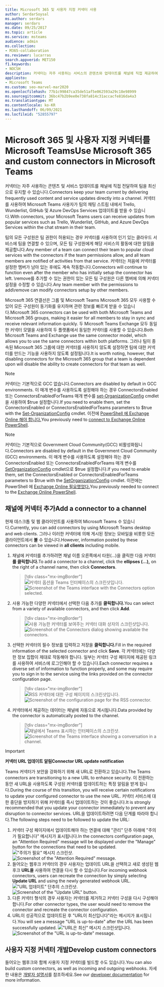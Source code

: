 ```yaml
---
title: Microsoft 365 및 사용자 지정 커넥터 사용
author: SerdarSoysal
ms.author: serdars
manager: serdars
ms.date: 09/25/2017
ms.topic: article
ms.service: msteams
audience: admin
ms.collection:
- M365-collaboration
ms.reviewer: lucarras
search.appverid: MET150
f1.keywords:
- NOCSH
description: 커넥터는 자주 사용하는 서비스의 콘텐츠와 업데이트를 채널에 직접 제공하여 팀을 최신 상태로 유지합니다.
appliesto:
- Microsoft Teams
ms.custom: seo-marvel-mar2020
ms.openlocfilehash: 77b1c99847ca35de51af5e062593a29c18e98999
ms.sourcegitcommit: 36bc47b2b9ee0e738fa814c31accacfe816da4a3
ms.translationtype: MT
ms.contentlocale: ko-KR
ms.lasthandoff: 06/09/2021
ms.locfileid: "52855797"
---
```

# <a name="use-microsoft-365-and-custom-connectors-in-microsoft-teams"></a><span data-ttu-id="8f105-103">Microsoft 365 및 사용자 지정 커넥터를 Microsoft Teams</span><span class="sxs-lookup"><span data-stu-id="8f105-103">Use Microsoft 365 and custom connectors in Microsoft Teams</span></span>

<span data-ttu-id="8f105-104">커넥터는 자주 사용하는 콘텐츠 및 서비스 업데이트를 채널에 직접 전달하여 팀을 최신으로 유지할 수 있습니다.</span><span class="sxs-lookup"><span data-stu-id="8f105-104">Connectors keep your team current by delivering frequently used content and service updates directly into a channel.</span></span> <span data-ttu-id="8f105-105">커넥터를 사용하여 Microsoft Teams 사용자가 팀의 채팅 스트림 내에서 Trello, Wunderlist, GitHub 및 Azure DevOps Services 업데이트를 받을 수 있습니다.</span><span class="sxs-lookup"><span data-stu-id="8f105-105">With connectors, your Microsoft Teams users can receive updates from popular services such as Trello, Wunderlist, GitHub, and Azure DevOps Services within the chat stream in their team.</span></span>

<span data-ttu-id="8f105-106">팀의 모든 구성원은 팀 권한이 허용되는 경우 커넥터를 사용하여 인기 있는 클라우드 서비스에 팀을 연결할 수 있으며, 모든 팀 구성원에게 해당 서비스의 활동에 대한 알림을 제공합니다.</span><span class="sxs-lookup"><span data-stu-id="8f105-106">Any member of a team can connect their team to popular cloud services with the connectors if the team permissions allow, and all team members are notified of activities from that service.</span></span> <span data-ttu-id="8f105-107">커넥터는 처음에 커넥터를 설정한 멤버가 남아 있는 후에도 계속 작동합니다.</span><span class="sxs-lookup"><span data-stu-id="8f105-107">Connectors will continue to function even after the member who has initially setup the connector has left.</span></span> <span data-ttu-id="8f105-108">\remove를 추가할 수 있는 권한이 있는 모든 팀 구성원은 다른 멤버에 의해 커넥터 설정을 수정할 수 있습니다.</span><span class="sxs-lookup"><span data-stu-id="8f105-108">Any team member with the permissions to add\remove can modify connectors setup by other members.</span></span>

<span data-ttu-id="8f105-109">Microsoft 365 연결선은 그룹 및 Microsoft Teams Microsoft 365 모두 사용할 수 있어 모든 구성원이 동기화를 유지하며 관련 정보를 빠르게 받을 수 있습니다.</span><span class="sxs-lookup"><span data-stu-id="8f105-109">Microsoft 365 connectors can be used with both Microsoft Teams and Microsoft 365 groups, making it easier for all members to stay in sync and receive relevant information quickly.</span></span> <span data-ttu-id="8f105-110">두 Microsoft Teams Exchange 모두 동일한 커넥터 모델을 사용하여 두 플랫폼에서 동일한 커넥터를 사용할 수 있습니다.</span><span class="sxs-lookup"><span data-stu-id="8f105-110">Both Microsoft Teams and Exchange use the same connector model, which allows you to use the same connectors within both platforms.</span></span> <span data-ttu-id="8f105-111">그러나 팀이 종속된 Microsoft 365 그룹에 대한 커넥터를 사용하지 않도록 설정하면 팀에 대한 커넥터를 만드는 기능을 사용하지 않도록 설정됩니다.</span><span class="sxs-lookup"><span data-stu-id="8f105-111">It is worth noting, however, that disabling connectors for the Microsoft 365 group that a team is dependent upon will disable the ability to create connectors for that team as well.</span></span>

> [!NOTE]
> <span data-ttu-id="8f105-112">커넥터는 기본적으로 GCC 없습니다.</span><span class="sxs-lookup"><span data-stu-id="8f105-112">Connectors are disabled by default in GCC environments.</span></span> <span data-ttu-id="8f105-113">이 매개 변수를 사용하도록 설정해야 하는 경우 ConnectorsEnabled 또는 ConnectorsEnabledForTeams 매개 변수를 [set-OrganizationConfig](/powershell/module/exchange/set-organizationconfig) cmdlet을 사용하여 $true 설정합니다.</span><span class="sxs-lookup"><span data-stu-id="8f105-113">If you need to enable them, set the ConnectorsEnabled or ConnectorsEnabledForTeams parameters to $true with the [Set-OrganizationConfig](/powershell/module/exchange/set-organizationconfig) cmdlet.</span></span> <span data-ttu-id="8f105-114">이전에 [PowerShell 에 Exchange Online 해야 합니다.](/powershell/exchange/connect-to-exchange-online-powershell)</span><span class="sxs-lookup"><span data-stu-id="8f105-114">You previously need to [connect to Exchange Online PowerShell](/powershell/exchange/connect-to-exchange-online-powershell).</span></span>

> [!NOTE]
> <span data-ttu-id="8f105-115">커넥터는 기본적으로 Government Cloud Community(GCC) 비활성화됩니다.</span><span class="sxs-lookup"><span data-stu-id="8f105-115">Connectors are disabled by default in the Government Cloud Community (GCC) environments.</span></span> <span data-ttu-id="8f105-116">이 매개 변수를 사용하도록 설정해야 하는 경우 ConnectorsEnabled 또는 ConnectorsEnabledForTeams 매개 변수를 [SetOrganizationConfig](/powershell/module/exchange/set-organizationconfig?view=exchange-ps) cmdlet으로 $true 설정합니다.</span><span class="sxs-lookup"><span data-stu-id="8f105-116">If you need to enable them, set the ConnectorsEnabled or ConnectorsEnabledForTeams parameters to $true with the [SetOrganizationConfig](/powershell/module/exchange/set-organizationconfig?view=exchange-ps) cmdlet.</span></span> <span data-ttu-id="8f105-117">이전에는 PowerShell 에 [Exchange Online 필요했었다.](/powershell/exchange/connect-to-exchange-online-powershell?view=exchange-ps)</span><span class="sxs-lookup"><span data-stu-id="8f105-117">You previously needed to connect to the [Exchange Online PowerShell](/powershell/exchange/connect-to-exchange-online-powershell?view=exchange-ps).</span></span>

## <a name="add-a-connector-to-a-channel"></a><span data-ttu-id="8f105-118">채널에 커넥터 추가</span><span class="sxs-lookup"><span data-stu-id="8f105-118">Add a connector to a channel</span></span>

<span data-ttu-id="8f105-119">현재 데스크톱 및 웹 클라이언트를 사용하여 Microsoft Teams 수 있습니다.</span><span class="sxs-lookup"><span data-stu-id="8f105-119">Currently, you can add connectors by using Microsoft Teams desktop and web clients.</span></span> <span data-ttu-id="8f105-120">그러나 이러한 커넥터에 의해 게시된 정보는 모바일을 비롯한 모든 클라이언트에서 **볼** 수 있습니다.</span><span class="sxs-lookup"><span data-stu-id="8f105-120">However, information posted by these connectors can be viewed in **all clients** including mobile.</span></span>

1. <span data-ttu-id="8f105-121">채널에 커넥터를 추가하려면 채널  이름 오른쪽에서 타원(...)을 클릭한 다음 커넥터 **를 클릭합니다.**</span><span class="sxs-lookup"><span data-stu-id="8f105-121">To add a connector to a channel, click the **ellipses (…),** on the right of a channel name, then click **Connectors**.</span></span>

    > [!div class="mx-imgBorder"]
    > <span data-ttu-id="8f105-122">![커넥터 옵션을 Teams 인터페이스의 스크린샷입니다.](media/Use_Office_365_and_custom_connectors_in_Microsoft_Teams_image1.png)</span><span class="sxs-lookup"><span data-stu-id="8f105-122">![Screenshot of the Teams interface with the Connectors option selected.](media/Use_Office_365_and_custom_connectors_in_Microsoft_Teams_image1.png)</span></span>

2. <span data-ttu-id="8f105-123">사용 가능한 다양한 커넥터에서 선택한 다음 추가를 **클릭합니다.**</span><span class="sxs-lookup"><span data-stu-id="8f105-123">You can select from a variety of available connectors, and then click **Add**.</span></span>

    > [!div class="mx-imgBorder"]
    > <span data-ttu-id="8f105-124">![사용 가능한 커넥터를 보여주는 커넥터 대화 상자의 스크린샷입니다.](media/Use_Office_365_and_custom_connectors_in_Microsoft_Teams_image2.png)</span><span class="sxs-lookup"><span data-stu-id="8f105-124">![Screenshot of the Connectors dialog showing available the connectors.](media/Use_Office_365_and_custom_connectors_in_Microsoft_Teams_image2.png)</span></span>

3. <span data-ttu-id="8f105-125">선택한 커넥터의 필수 정보를 입력하고 저장을 **클릭합니다.**</span><span class="sxs-lookup"><span data-stu-id="8f105-125">Fill in the required information of the selected connector and click **Save**.</span></span> <span data-ttu-id="8f105-126">각 커넥터에는 다양한 정보 집합이 제대로 작동해야 합니다. 일부는 커넥터 구성 페이지에 제공된 링크를 사용하여 서비스에 로그인해야 할 수 있습니다.</span><span class="sxs-lookup"><span data-stu-id="8f105-126">Each connector requires a diverse set of information to function properly, and some may require you to sign in to the service using the links provided on the connector configuration page.</span></span>

    > [!div class="mx-imgBorder"]
    > <span data-ttu-id="8f105-127">![RSS 커넥터에 대한 구성 페이지의 스크린샷입니다.](media/Use_Office_365_and_custom_connectors_in_Microsoft_Teams_image3.png)</span><span class="sxs-lookup"><span data-stu-id="8f105-127">![Screenshot of the configuration page for the RSS connector.](media/Use_Office_365_and_custom_connectors_in_Microsoft_Teams_image3.png)</span></span>

4. <span data-ttu-id="8f105-128">커넥터에서 제공하는 데이터는 채널에 자동으로 게시됩니다.</span><span class="sxs-lookup"><span data-stu-id="8f105-128">Data provided by the connector is automatically posted to the channel.</span></span>

    > [!div class="mx-imgBorder"]
    > <span data-ttu-id="8f105-129">![채널에서 Teams 표시하는 인터페이스의 스크린샷.](media/Use_Office_365_and_custom_connectors_in_Microsoft_Teams_image4.png)</span><span class="sxs-lookup"><span data-stu-id="8f105-129">![Screenshot of the Teams interface showing a conversation in a channel.](media/Use_Office_365_and_custom_connectors_in_Microsoft_Teams_image4.png)</span></span>

<!---Delete this section after customer migration to new Webhook URL is complete--->
> [!IMPORTANT]
> <span data-ttu-id="8f105-130">**커넥터 URL 업데이트 알림**</span><span class="sxs-lookup"><span data-stu-id="8f105-130">**Connector URL update notification**</span></span>
>
> <span data-ttu-id="8f105-131">Teams 커넥터가 보안을 강화하기 위해 새 URL로 전환하고 있습니다.</span><span class="sxs-lookup"><span data-stu-id="8f105-131">The Teams connectors are transitioning to a new URL to enhance security.</span></span> <span data-ttu-id="8f105-132">이 전환하는 동안 새 URL을 사용하도록 구성된 커넥터를 업데이트하는 특정 알림을 받게 됩니다.</span><span class="sxs-lookup"><span data-stu-id="8f105-132">During the course of this transition, you will receive certain notifications to update your configured connector to use the new URL.</span></span> <span data-ttu-id="8f105-133">커넥터 서비스에 대한 중단을 방지하기 위해 커넥터를 즉시 업데이트하는 것이 좋습니다.</span><span class="sxs-lookup"><span data-stu-id="8f105-133">It is strongly recommended that you update your connector immediately to prevent any disruption to connector services.</span></span> <span data-ttu-id="8f105-134">URL을 업데이트하려면 다음 단계를 따라야 합니다.</span><span class="sxs-lookup"><span data-stu-id="8f105-134">The following steps need to be followed to update the URL:</span></span>
> 1. <span data-ttu-id="8f105-135">커넥터 구성 페이지에서 업데이트해야 하는 연결에 대해 "관리" 단추 아래에 "주의가 필요합니다" 메시지가 표시됩니다.</span><span class="sxs-lookup"><span data-stu-id="8f105-135">In the connectors configuration page, an "Attention Required" message will be displayed under the "Manage" button for the connections that need to be updated.</span></span>
> <span data-ttu-id="8f105-136">!["주의가 필요" 메시지 스크린샷.](media/Teams_Attention_Required_message.png)</span><span class="sxs-lookup"><span data-stu-id="8f105-136">![Screenshot of the "Attention Required" message.](media/Teams_Attention_Required_message.png)</span></span>
> 2. <span data-ttu-id="8f105-137">들어오는 웹후크 커넥터의 경우 사용자는 업데이트 URL을 선택하고 새로 생성된 웹후크 **URL을** 사용하여 연결을 다시 할 수 있습니다.</span><span class="sxs-lookup"><span data-stu-id="8f105-137">For incoming webhook connectors, users can recreate the connection by simply selecting **Update URL** and using the newly generated webhook URL.</span></span>
> <span data-ttu-id="8f105-138">!["URL 업데이트" 단추의 스크린샷.](media/Teams_update_URL_button.png)</span><span class="sxs-lookup"><span data-stu-id="8f105-138">![Screenshot of the "Update URL" button.](media/Teams_update_URL_button.png)</span></span>
> 3. <span data-ttu-id="8f105-139">다른 커넥터 형식의 경우 사용자는 커넥터를 제거하고 커넥터 구성을 다시 구성해야 합니다.</span><span class="sxs-lookup"><span data-stu-id="8f105-139">For other connector types, the user would need to remove the connector and recreate the connector configuration.</span></span>
> 4. <span data-ttu-id="8f105-140">URL이 성공적으로 업데이트된 후 "URL이 최신입니다"라는 메시지가 표시됩니다.</span><span class="sxs-lookup"><span data-stu-id="8f105-140">You will see a message "URL is up-to-date" after the URL has been successfully updated.</span></span>
> <span data-ttu-id="8f105-141">!["URL은 최신" 메시지 스크린샷입니다.](media/Teams_URL_up_to_date.png)</span><span class="sxs-lookup"><span data-stu-id="8f105-141">![Screenshot of the "URL is up-to-date" message.](media/Teams_URL_up_to_date.png)</span></span>


## <a name="develop-custom-connectors"></a><span data-ttu-id="8f105-142">사용자 지정 커넥터 개발</span><span class="sxs-lookup"><span data-stu-id="8f105-142">Develop custom connectors</span></span>


<span data-ttu-id="8f105-143">들어오는 웹후크와 함께 사용자 지정 커넥터를 빌드할 수도 있습니다.</span><span class="sxs-lookup"><span data-stu-id="8f105-143">You can also build custom connectors, as well as incoming and outgoing webhooks.</span></span> <span data-ttu-id="8f105-144">자세한 내용은 [개발자 설명서](/microsoftteams/platform/webhooks-and-connectors/what-are-webhooks-and-connectors)를 참조하세요.</span><span class="sxs-lookup"><span data-stu-id="8f105-144">See our [developer documentation](/microsoftteams/platform/webhooks-and-connectors/what-are-webhooks-and-connectors) for more information.</span></span>
